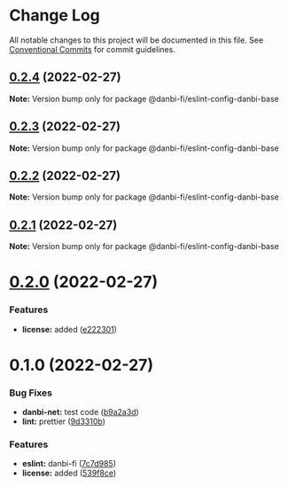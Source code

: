 # Change Log

All notable changes to this project will be documented in this file.
See [Conventional Commits](https://conventionalcommits.org) for commit guidelines.

## [0.2.4](https://github.com/danbi-fi/packages/compare/@danbi-fi/eslint-config-danbi-base@0.2.3...@danbi-fi/eslint-config-danbi-base@0.2.4) (2022-02-27)

**Note:** Version bump only for package @danbi-fi/eslint-config-danbi-base





## [0.2.3](https://github.com/danbi-fi/packages/compare/@danbi-fi/eslint-config-danbi-base@0.2.2...@danbi-fi/eslint-config-danbi-base@0.2.3) (2022-02-27)

**Note:** Version bump only for package @danbi-fi/eslint-config-danbi-base





## [0.2.2](https://github.com/danbi-fi/packages/compare/@danbi-fi/eslint-config-danbi-base@0.2.1...@danbi-fi/eslint-config-danbi-base@0.2.2) (2022-02-27)

**Note:** Version bump only for package @danbi-fi/eslint-config-danbi-base





## [0.2.1](https://github.com/danbi-fi/packages/compare/@danbi-fi/eslint-config-danbi-base@0.2.0...@danbi-fi/eslint-config-danbi-base@0.2.1) (2022-02-27)

**Note:** Version bump only for package @danbi-fi/eslint-config-danbi-base





# [0.2.0](https://github.com/danbi-fi/packages/compare/@danbi-fi/eslint-config-danbi-base@0.1.0...@danbi-fi/eslint-config-danbi-base@0.2.0) (2022-02-27)


### Features

* **license:** added ([e222301](https://github.com/danbi-fi/packages/commit/e2223015ba5bb7c387cdbb2a15df2b4d7e4f8268))





# 0.1.0 (2022-02-27)


### Bug Fixes

* **danbi-net:** test code ([b9a2a3d](https://github.com/danbi-fi/packages/commit/b9a2a3d999c2b9ead131ce4b5a04e9b8142b43be))
* **lint:** prettier ([9d3310b](https://github.com/danbi-fi/packages/commit/9d3310bc76af8e2b49ee4d55d25d47430ffbafeb))


### Features

* **eslint:** danbi-fi ([7c7d985](https://github.com/danbi-fi/packages/commit/7c7d9851e68f94b77d3ca645f9d0c06afb6b8c54))
* **license:** added ([539f8ce](https://github.com/danbi-fi/packages/commit/539f8cec0db60723bba26dc214dcc68da0d12c31))
